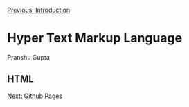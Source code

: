 [Previous: Introduction](Introduction.md)

# Hyper Text Markup Language
Pranshu Gupta

## HTML



[Next: Github Pages](GitHub_Pages.md)
